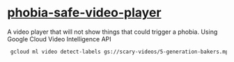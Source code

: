 # [phobia-safe-video-player](https://zackakil.github.io/phobia-safe-video-player/)
A video player that will not show things that could trigger a phobia. Using Google Cloud Video Intelligence API 

``` bash
 gcloud ml video detect-labels gs://scary-videos/5-generation-bakers.mp4 --async --detection-mode=frame --region=europe-west1 --output-uri="gs://scary-videos/output.json"
```
